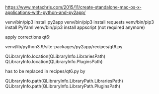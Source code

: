 https://www.metachris.com/2015/11/create-standalone-mac-os-x-applications-with-python-and-py2app/

venv/bin/pip3 install py2app
venv/bin/pip3 install requests
venv/bin/pip3 install PyYaml
venv/bin/pip3 install appscript (not required anymore)


apply corrections qt6:

venv/lib/python3.9/site-packages/py2app/recipes/qt6.py

QLibraryInfo.location(QLibraryInfo.LibrariesPath)
QLibraryInfo.location(QLibraryInfo.PluginsPath)

has to be replaced in recipes/qt6.py by

QLibraryInfo.path(QLibraryInfo.LibraryPath.LibrariesPath)
QLibraryInfo.path(QLibraryInfo.LibraryPath.PluginsPath)